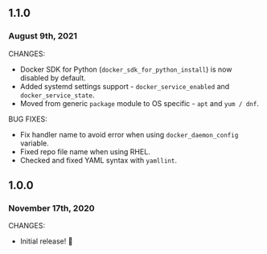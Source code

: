 ## 1.1.0
### August 9th, 2021

CHANGES:

* Docker SDK for Python (```docker_sdk_for_python_install```) is now disabled by default.
* Added systemd settings support - ```docker_service_enabled``` and ```docker_service_state```.
* Moved from generic ```package``` module to OS specific - ```apt``` and ```yum / dnf```.

BUG FIXES:

* Fix handler name to avoid error when using ```docker_daemon_config``` variable.
* Fixed repo file name when using RHEL.
* Checked and fixed YAML syntax with ```yamllint```.

## 1.0.0
### November 17th, 2020

CHANGES:

* Initial release! 🎉